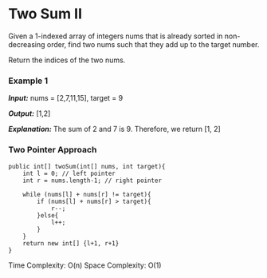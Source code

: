 # Two Sum II #

Given a 1-indexed array of integers nums that is already sorted in non-decreasing order, find two nums such that they add up to the target number.

Return the indices of the two nums.

### Example 1 ###

***Input:*** nums = [2,7,11,15], target = 9

***Output:*** [1,2]

***Explanation:*** The sum of 2 and 7 is 9. Therefore, we return [1, 2]


### Two Pointer Approach ###

	public int[] twoSum(int[] nums, int target){
		int l = 0; // left pointer
		int r = nums.length-1; // right pointer

		while (nums[l] + nums[r] != target){
			if (nums[l] + nums[r] > target){
				r--;
			}else{
				l++;
			}
		}
		return new int[] {l+1, r+1}
	}

Time Complexity: O(n) Space Complexity: O(1)


